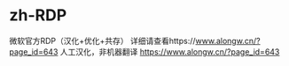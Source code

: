 # zh-RDP
微软官方RDP（汉化+优化+共存）
详细请查看https://www.alongw.cn/?page_id=643
人工汉化，非机器翻译
https://www.alongw.cn/?page_id=643
